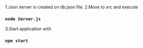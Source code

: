 
1.Json server is created on db.json file.
2.Move to src and execute

### `node Server.js`

3.Start application with 

### `npm start`

